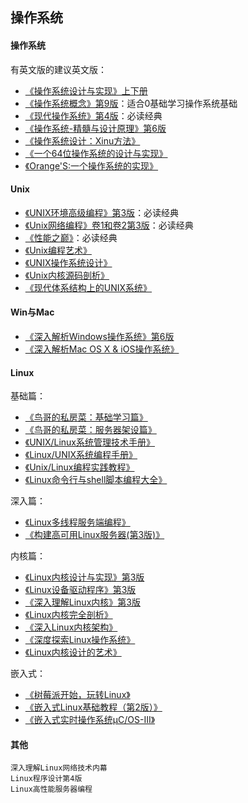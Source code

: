##  操作系统

#### 操作系统

有英文版的建议英文版：
- [《操作系统设计与实现》上下册](https://book.douban.com/subject/2044818/)
- [《操作系统概念》第9版](https://book.douban.com/subject/30297919/)：适合0基础学习操作系统基础
- [《现代操作系统》第4版](https://book.douban.com/subject/27096665/)：必读经典
- [《操作系统-精髓与设计原理》第6版](https://book.douban.com/subject/5064311/)
- [《操作系统设计：Xinu方法》](https://book.douban.com/subject/25772410/)
- [《一个64位操作系统的设计与实现》](https://book.douban.com/subject/30222325/)
- [《Orange'S:一个操作系统的实现》](https://book.douban.com/subject/3735649/)

#### Unix

- [《UNIX环境高级编程》第3版](https://book.douban.com/subject/25900403/)：必读经典
- [《Unix网络编程》卷1和卷2第3版](https://book.douban.com/subject/26434583/)：必读经典
- [《性能之巅》](https://book.douban.com/subject/26586598/)：必读经典
- [《Unix编程艺术》](https://book.douban.com/subject/11609943/)
- [《UNIX操作系统设计》](https://book.douban.com/subject/1035710/)
- [《Unix内核源码剖析》](https://book.douban.com/subject/25831005/)
- [《现代体系结构上的UNIX系统》](https://book.douban.com/subject/26290762/)

#### Win与Mac
- [《深入解析Windows操作系统》第6版](https://book.douban.com/subject/25844377/)
- [《深入解析Mac OS X & iOS操作系统》](https://book.douban.com/subject/25870206/)

#### Linux

基础篇：
- [《鸟哥的私房菜：基础学习篇》](https://book.douban.com/subject/4889838/)
- [《鸟哥的私房菜：服务器架设篇》](https://book.douban.com/subject/10794788/)
- [《UNIX/Linux系统管理技术手册》](https://book.douban.com/subject/10747453/)
- [《Linux/UNIX系统编程手册》](https://book.douban.com/subject/25809330/)
- [《Unix/Linux编程实践教程》](https://book.douban.com/subject/1219329/)
- [《Linux命令行与shell脚本编程大全》](https://book.douban.com/subject/26854226/)

深入篇：
- [《Linux多线程服务端编程》](https://book.douban.com/subject/20471211/)
- [《构建高可用Linux服务器(第3版)》](https://book.douban.com/subject/26347915/)

内核篇：
- [《Linux内核设计与实现》第3版](https://book.douban.com/subject/6097773/)
- [《Linux设备驱动程序》第3版](https://book.douban.com/subject/1723151/)
- [《深入理解Linux内核》第3版](https://book.douban.com/subject/2287506/)
- [《Linux内核完全剖析》](https://book.douban.com/subject/3229243/)
- [《深入Linux内核架构》](https://book.douban.com/subject/4843567/)
- [《深度探索Linux操作系统》](https://book.douban.com/subject/25743846/)
- [《Linux内核设计的艺术》](https://book.douban.com/subject/24708145/)

嵌入式：
- [《树莓派开始，玩转Linux》](https://book.douban.com/subject/30259573/)
- [《嵌入式Linux基础教程（第2版）》](https://book.douban.com/subject/10599779/)
- [《嵌入式实时操作系统μC/OS-III》](https://book.douban.com/subject/20389564/)

#### 其他
```
深入理解Linux网络技术内幕
Linux程序设计第4版
Linux高性能服务器编程
```